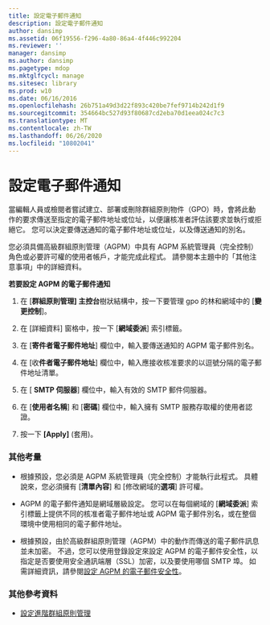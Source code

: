 ```yaml
---
title: 設定電子郵件通知
description: 設定電子郵件通知
author: dansimp
ms.assetid: 06f19556-f296-4a80-86a4-4f446c992204
ms.reviewer: ''
manager: dansimp
ms.author: dansimp
ms.pagetype: mdop
ms.mktglfcycl: manage
ms.sitesec: library
ms.prod: w10
ms.date: 06/16/2016
ms.openlocfilehash: 26b751a49d3d22f893c420be7fef9714b242d1f9
ms.sourcegitcommit: 354664bc527d93f80687cd2eba70d1eea024c7c3
ms.translationtype: MT
ms.contentlocale: zh-TW
ms.lasthandoff: 06/26/2020
ms.locfileid: "10802041"
---
```

# 設定電子郵件通知


當編輯人員或檢閱者嘗試建立、部署或刪除群組原則物件（GPO）時，會將此動作的要求傳送至指定的電子郵件地址或位址，以便讓核准者評估該要求並執行或拒絕它。 您可以決定要傳送通知的電子郵件地址或位址，以及傳送通知的別名。

您必須具備高級群組原則管理（AGPM）中具有 AGPM 系統管理員（完全控制）角色或必要許可權的使用者帳戶，才能完成此程式。 請參閱本主題中的「其他注意事項」中的詳細資料。

**若要設定 AGPM 的電子郵件通知**

1.  在 [**群組原則管理] 主控台**樹狀結構中，按一下要管理 gpo 的林和網域中的 [**變更控制**]。

2.  在 [詳細資料] 窗格中，按一下 [**網域委派**] 索引標籤。

3.  在 [**寄件者電子郵件地址**] 欄位中，輸入要傳送通知的 AGPM 電子郵件別名。

4.  在 [收**件者電子郵件地址**] 欄位中，輸入應接收核准要求的以逗號分隔的電子郵件地址清單。

5.  在 [ **SMTP 伺服器**] 欄位中，輸入有效的 SMTP 郵件伺服器。

6.  在 [**使用者名稱**] 和 [**密碼**] 欄位中，輸入擁有 SMTP 服務存取權的使用者認證。

7.  按一下 **\[Apply\]** (套用)。

### 其他考量

-   根據預設，您必須是 AGPM 系統管理員（完全控制）才能執行此程式。 具體說來，您必須擁有 [**清單內容**] 和 [修改網域的**選項**] 許可權。

-   AGPM 的電子郵件通知是網域層級設定。 您可以在每個網域的 [**網域委派**] 索引標籤上提供不同的核准者電子郵件地址或 AGPM 電子郵件別名，或在整個環境中使用相同的電子郵件地址。

-   根據預設，由於高級群組原則管理（AGPM）中的動作而傳送的電子郵件訊息並未加密。 不過，您可以使用登錄設定來設定 AGPM 的電子郵件安全性，以指定是否要使用安全通訊端層（SSL）加密，以及要使用哪個 SMTP 埠。 如需詳細資訊，請參閱[設定 AGPM 的電子郵件安全性](configure-e-mail-security-for-agpm-agpm40.md)。

### 其他參考資料

-   [設定進階群組原則管理](configuring-advanced-group-policy-management-agpm40.md)

 

 





